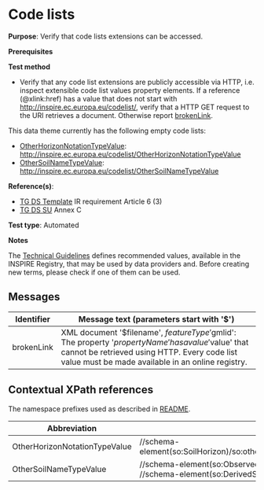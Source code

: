 # Code lists

**Purpose**: Verify that code lists extensions can be accessed.

**Prerequisites**

**Test method**

* Verify that any code list extensions are publicly accessible via HTTP, i.e. inspect extensible code list values property elements. If a reference (@xlink:href) has a value that does not start with http://inspire.ec.europa.eu/codelist/, verify that a HTTP GET request to the URI retrieves a document. Otherwise report [brokenLink](#brokenLink).

This data theme currently has the following empty code lists:

* [OtherHorizonNotationTypeValue](#OtherHorizonNotationTypeValue): http://inspire.ec.europa.eu/codelist/OtherHorizonNotationTypeValue
* [OtherSoilNameTypeValue](#OtherSoilNameTypeValue): http://inspire.ec.europa.eu/codelist/OtherSoilNameTypeValue


**Reference(s)**: 

* [TG DS Template](./README.md#ref_TG_DS_tmpl) IR requirement Article 6 (3)
* [TG DS SU](./README.md#ref_TG_DS_SU) Annex C

**Test type**: Automated

**Notes**

The [Technical Guidelines](./README.md#ref_TG_DS_SU) defines recommended values, available in the INSPIRE Registry, that may be used by data providers and. Before creating new terms, please check if one of them can be used.

## Messages

Identifier  |  Message text (parameters start with '$')
---------------------------------------------------------- | -------------------------------------------------------------------------
brokenLink <a name="brokenLink"/>  |  XML document '$filename', $featureType '$gmlid': The property '$propertyName' has a value '$value' that cannot be retrieved using HTTP. Every code list value must be made available in an online registry. 

## Contextual XPath references

The namespace prefixes used as described in [README](./README.md#namespaces).

Abbreviation                                               |  XPath expression      |Multiplicity   |Voidable
---------------------------------------------------------- | -----------------------|---------------|---------------------------------
OtherHorizonNotationTypeValue <a name="OtherHorizonNotationTypeValue"></a> | //schema-element(so:SoilHorizon)/so:otherHorizonNotation/so:OtherHorizonNotationType/so:horizonNotation/@xlink:href | 1 (0..\* for the parent) | No
OtherSoilNameTypeValue <a name="OtherSoilNameTypeValue"></a> | //schema-element(so:ObservedSoilProfile)/so:otherSoilName/so:OtherSoilNameType/so:soilName/@xlink:href <br> //schema-element(so:DerivedSoilProfile)/so:otherSoilName/so:OtherSoilNameType/so:soilName/@xlink:href | 1 (0..\* for the parent) | No